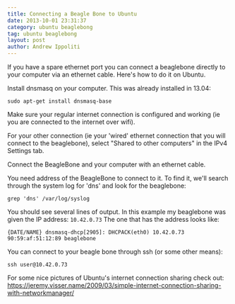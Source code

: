 ```yaml
---
title: Connecting a Beagle Bone to Ubuntu
date: 2013-10-01 23:31:37
category: ubuntu beaglebong
tag: ubuntu beaglebong
layout: post
author: Andrew Ippoliti
---
```


If you have a spare ethernet port you can connect a beaglebone directly to
your computer via an ethernet cable. Here's how to do it on Ubuntu.

Install dnsmasq on your computer. This was already installed in 13.04:

    sudo apt-get install dnsmasq-base

Make sure your regular internet connection is configured and working (ie you
are connected to the internet over wifi).

For your other connection (ie your 'wired' ethernet connection that you will
connect to the beaglebone), select "Shared to other computers" in the
IPv4 Settings tab.

Connect the BeagleBone and your computer with an ethernet cable.

You need address of the BeagleBone to connect to it. To find it, we'll search
through the system log for 'dns' and look for the beaglebone:

    grep 'dns' /var/log/syslog

You should see several lines of output. In this example my beaglebone was
given the IP address: `10.42.0.73` The one that has the address looks like:

    {DATE/NAME} dnsmasq-dhcp[2905]: DHCPACK(eth0) 10.42.0.73 90:59:af:51:12:89 beaglebone

You can connect to your beagle bone through ssh (or some other means):

	ssh user@10.42.0.73

For some nice pictures of Ubuntu's internet connection sharing check out:
https://jeremy.visser.name/2009/03/simple-internet-connection-sharing-with-networkmanager/


